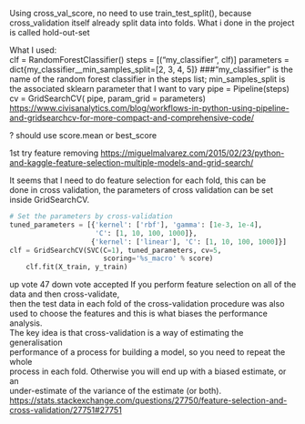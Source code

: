 Using cross_val_score, no need to use train_test_split(), because cross_validation itself
already split data into folds. What i done in the project is called hold-out-set

What I used:  
clf = RandomForestClassifier()
steps = [(“my_classifier”, clf)]
parameters = dict{my_classifier__min_samples_split=[2, 3, 4, 5]}  ###“my_classifier” is the name of the random forest classifier in the steps list; min_samples_split is the associated sklearn parameter that I want to vary
pipe = Pipeline(steps)
cv = GridSearchCV( pipe, param_grid = parameters)  
https://www.civisanalytics.com/blog/workflows-in-python-using-pipeline-and-gridsearchcv-for-more-compact-and-comprehensive-code/

? should use score.mean or best_score

1st try feature removing https://miguelmalvarez.com/2015/02/23/python-and-kaggle-feature-selection-multiple-models-and-grid-search/

It seems that I need to do feature selection for each fold, this can be  
done in cross validation, the parameters of cross validation can be set   
inside GridSearchCV.  
```python
# Set the parameters by cross-validation
tuned_parameters = [{'kernel': ['rbf'], 'gamma': [1e-3, 1e-4],
                     'C': [1, 10, 100, 1000]},
                    {'kernel': ['linear'], 'C': [1, 10, 100, 1000]}]  
clf = GridSearchCV(SVC(C=1), tuned_parameters, cv=5,
                       scoring='%s_macro' % score)
    clf.fit(X_train, y_train)
```  
up vote
47
down vote
accepted
If you perform feature selection on all of the data and then cross-validate,  
then the test data in each fold of the cross-validation procedure was also  
used to choose the features and this is what biases the performance analysis.  
The key idea is that cross-validation is a way of estimating the generalisation  
performance of a process for building a model, so you need to repeat the whole  
process in each fold. Otherwise you will end up with a biased estimate, or an   
under-estimate of the variance of the estimate (or both).  
https://stats.stackexchange.com/questions/27750/feature-selection-and-cross-validation/27751#27751
